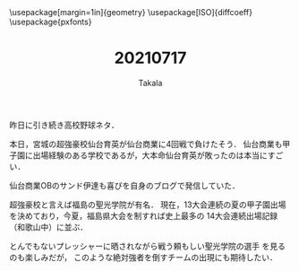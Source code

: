 ﻿---
title: 20210717
yesterday: 20210716
tomorrow: 20210718
days: 568
author: Takala
header-includes:
  - \usepackage[margin=1in]{geometry}
  - \usepackage[ISO]{diffcoeff}
  - \usepackage{pxfonts}
---


昨日に引き続き高校野球ネタ．


本日，宮城の超強豪校仙台育英が仙台商業に4回戦で負けたそう．
仙台商業も甲子園に出場経験のある学校であるが，大本命仙台育英が敗ったのは本当にすごい．


仙台商業OBのサンド伊達も喜びを自身のブログで発信していた．



超強豪校と言えば福島の聖光学院が有名．
現在，13大会連続の夏の甲子園出場を決めており，今夏，福島県大会を制すれば史上最多の
14大会連続出場記録（和歌山中）に並ぶ．

とんでもないプレッシャーに晒されながら戦う頼もしい聖光学院の選手
を見るのも楽しみだが，
このような絶対強者を倒すチームの出現にも期待したい．


